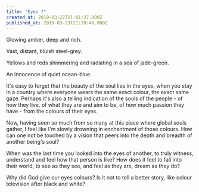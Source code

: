 ```yaml
---
title: "Eyes ?"
created_at: 2019-03-22T21:01:37.000Z
published_at: 2019-03-23T21:28:46.000Z
---
```

Glowing amber, deep and rich.

Vast, distant, bluish steel-grey.

Yellows and reds shimmering and radiating in a sea of jade-green.

An innocence of quiet ocean-blue.

  

It's easy to forget that the beauty of the soul lies in the eyes, when you stay in a country where everyone wears the same exact colour, the exact same gaze. Perhaps it's also a telling indication of the souls of the people - of how they live, of what they are and aim to be, of how much passion they have - from the colours of their eyes. 

  

Now, having seen so much from so many at this place where global souls gather, I feel like I'm slowly drowning in enchantment of those colours. How can one not be touched by a vision that peers into the depth and breadth of another being's soul? 

  

When was the last time you looked into the eyes of another, to truly witness, understand and feel how that person is like? How does it feel to fall into their world, to see as they see, and feel as they are, dream as they do? 

  

Why did God give our eyes colours? Is it not to tell a better story, like colour television after black and white?
